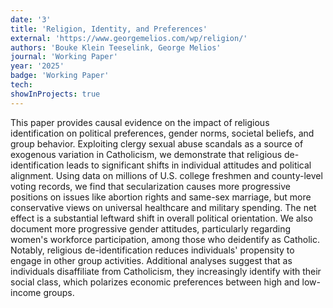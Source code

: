 ```yaml
---
date: '3'
title: 'Religion, Identity, and Preferences'
external: 'https://www.georgemelios.com/wp/religion/'
authors: 'Bouke Klein Teeselink, George Melios'
journal: 'Working Paper'
year: '2025'
badge: 'Working Paper'
tech:
showInProjects: true
---
```


This paper provides causal evidence on the impact of religious identification on political preferences, gender norms, societal beliefs, and group behavior. Exploiting clergy sexual abuse scandals as a source of exogenous variation in Catholicism, we demonstrate that religious de-identification leads to significant shifts in individual attitudes and political alignment. Using data on millions of U.S. college freshmen and county-level voting records, we find that secularization causes more progressive positions on issues like abortion rights and same-sex marriage, but more conservative views on universal healthcare and military spending. The net effect is a substantial leftward shift in overall political orientation. We also document more progressive gender attitudes, particularly regarding women's workforce participation, among those who deidentify as Catholic. Notably, religious de-identification reduces individuals' propensity to engage in other group activities. Additional analyses suggest that as individuals disaffiliate from Catholicism, they increasingly identify with their social class, which polarizes economic preferences between high and low-income groups.
